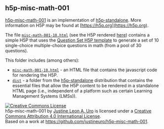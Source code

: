 ## h5p-misc-math-001
[h5p-misc-math-001](https://github.com/justineuro/h5p-misc-math-001) is an implementation of [h5p-standalone](https://github.com/tunapanda/h5p-standalone).  More information on H5P may be found at [https://h5p.org](https://h5p.org).

The file [`misc-math-001-10.html`](./misc-math-001-10.html) (see the H5P rendered [here](https://justineuro.github.io/h5p-misc-math-001/misc-math-001-10.html)) contains a simple H5P that uses the [Question Set H5P template](https://h5p.org/question-set) to generate a set of 10 single-choice multiple-choice questions in math (from a pool of 30 questions).  
  
This folder includes (among others):  
  
* [`misc-math-001-10.html`](./misc-math-001-10.html) - an HTML file that contains the javascript code for rendering the H5P.
* [`dist`](./dist) - a folder from the [h5p-standalone](https://github.com/tunapanda/h5p-standalone) distribution that contains the essential files that allow the H5P content to be rendered in a standalone HTML page (i.e., independent of a platform such as certain Learning Management Systems (LMSs)).  
  
<a rel="license" href="http://creativecommons.org/licenses/by/4.0/"><img alt="Creative Commons License" style="border-width:0" src="https://i.creativecommons.org/l/by/4.0/80x15.png" /></a><br /><span xmlns:dct="http://purl.org/dc/terms/" property="dct:title">h5p-misc-math-001</span> by <a xmlns:cc="http://creativecommons.org/ns#" href="https://github.com/justineuro/" property="cc:attributionName" rel="cc:attributionURL">Justine Leon A. Uro</a> is licensed under a <a rel="license" href="http://creativecommons.org/licenses/by/4.0/">Creative Commons Attribution 4.0 International License</a>.<br />Based on a work at <a xmlns:dct="http://purl.org/dc/terms/" href="https://github.com/justineuro/h5p-misc-math-001" rel="dct:source">https://github.com/justineuro/h5p-misc-math-001</a>.
